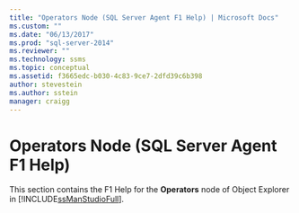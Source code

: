```yaml
---
title: "Operators Node (SQL Server Agent F1 Help) | Microsoft Docs"
ms.custom: ""
ms.date: "06/13/2017"
ms.prod: "sql-server-2014"
ms.reviewer: ""
ms.technology: ssms
ms.topic: conceptual
ms.assetid: f3665edc-b030-4c83-9ce7-2dfd39c6b398
author: stevestein
ms.author: sstein
manager: craigg
---
```

# Operators Node (SQL Server Agent F1 Help)
  This section contains the F1 Help for the **Operators** node of Object Explorer in [!INCLUDE[ssManStudioFull](../../includes/ssmanstudiofull-md.md)].  
  
  
